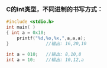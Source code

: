 ### C的int类型，不同进制的书写方式：

```c
#include <stdio.h>
int main( )
{ int a = 0x10;
    printf("%d,%o,%x,",a,a,a);
}              //输出: 16,20,10
```

```c
int a = 010;   //输出: 8,10,8
int a = 10;    //输出: 10,12,a
```

